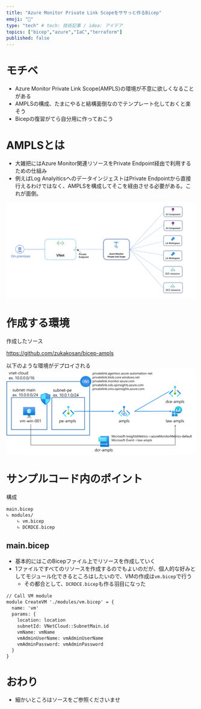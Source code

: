 ```yaml
---
title: "Azure Monitor Private Link Scopeをササっと作るBicep"
emoji: "💪"
type: "tech" # tech: 技術記事 / idea: アイデア
topics: ["bicep","azure","IaC","terraform"]
published: false
---
```

# モチベ
- Azure Monitor Private Link Scope(AMPLS)の環境が不意に欲しくなることがある
- AMPLSの構成、たまにやると結構面倒なのでテンプレート化しておくと楽そう
- Bicepの復習がてら自分用に作っておこう

# AMPLSとは
- 大雑把にはAzure Monitor関連リソースをPrivate Endpoint経由で利用するための仕組み
- 例えばLog AnalyiticsへのデータインジェストはPrivate Endpointから直接行えるわけではなく、AMPLSを構成してそこを経由させる必要がある。これが面倒。

![](/images/20230818-bicep-ampls/private-link-basic-topology.png)

# 作成する環境
作成したソース

https://github.com/zukakosan/bicep-ampls

以下のような環境がデプロイされる
![](/images/20230818-bicep-ampls/ampls-arch.png)

# サンプルコード内のポイント
構成

```
main.bicep
∟ modules/
    ∟ vm.bicep
    ∟ DCRDCE.bicep
```
## main.bicep
- 基本的にはこのBicepファイル上でリソースを作成していく
- 1ファイルですべてのリソースを作成するのでもよいのだが、個人的な好みとしてモジュール化できるところはしたいので、VMの作成は`vm.bicep`で行う
    - その都合として、`DCRDCE.bicep`も作る羽目になった

```bicep:main.bicep
// Call VM module
module CreateVM './modules/vm.bicep' = {
  name: 'vm'
  params: {
    location: location
    subnetId: VNetCloud::SubnetMain.id
    vmName: vmName
    vmAdminUserName: vmAdminUserName
    vmAdminPassword: vmAdminPassword
  }
}
```
# おわり
- 細かいところはソースをご参照くださいませ